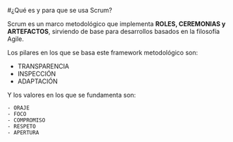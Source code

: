 #¿Qué es y para que se usa Scrum?

Scrum es un marco metodológico que implementa **ROLES, CEREMONIAS y ARTEFACTOS**, sirviendo de base para desarrollos
basados en la filosofía Agile.

Los pilares en los que se basa este framework metodológico son:

- TRANSPARENCIA
- INSPECCIÓN
- ADAPTACIÓN


Y los valores en los que se fundamenta son:

    - ORAJE
    - FOCO
    - COMPROMISO
    - RESPETO
    - APERTURA
